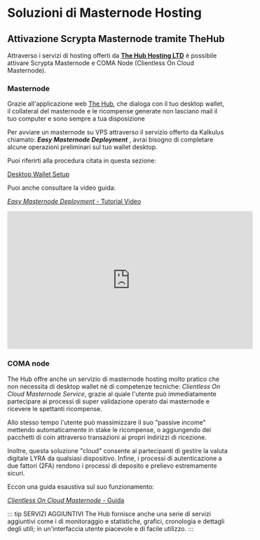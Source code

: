 # Soluzioni di Masternode Hosting

## Attivazione Scrypta Masternode tramite TheHub

Attraverso i servizi di hosting offerti da [**The Hub Hosting LTD**](https://thehub.host/) è possibile attivare Scrypta Masternode e COMA Node (Clientless On Cloud Masternode).

### Masternode
Grazie all'applicazione web [The Hub](https://thehub.host/), che dialoga con il tuo desktop wallet, il collateral del masternode e le ricompense generate non lasciano mail il tuo computer e sono sempre a tua disposizione

Per avviare un masternode su VPS attraverso il servizio offerto da Kalkulus chiamato: ***Easy Masternode Deployment*** , avrai bisogno di completare alcune operazioni preliminari sul tuo wallet desktop.

Puoi riferirti alla procedura citata in questa sezione:

[Desktop Wallet Setup](../masternode-setup/installazione-manuale.md)

Puoi anche consultare la video guida:

[*Easy Masternode Deployment* - Tutorial Video](https://www.youtube.com/watch?v=lgmMEgmKUs4&feature=youtu.be)

<iframe width="560" height="315" src="https://www.youtube.com/embed/lgmMEgmKUs4" frameborder="0" allow="accelerometer; autoplay; encrypted-media; gyroscope; picture-in-picture" allowfullscreen></iframe>

### COMA node

The Hub offre anche un servizio di masternode hosting molto pratico che non necessita di desktop wallet nè di competenze tecniche: *Clientless On Cloud Masternode Service*, grazie al quale l'utente può immediatamente partecipare ai processi di super validazione operato dai masternode e ricevere le spettanti ricompense. 

Allo stesso tempo l'utente può massimizzare il suo "passive income" mettendo automaticamente in stake le ricompense, o aggiungendo dei pacchetti di coin attraverso transazioni ai propri indirizzi di ricezione.

Inoltre, questa soluzione "cloud" consente ai partecipanti di gestire la valuta digitale LYRA da qualsiasi dispositivo. Infine, i processi di autenticazione a due fattori (2FA) rendono i processi di deposito e prelievo estremamente sicuri.

Eccon una guida esaustiva sul suo funzionamento:

[*Clientless On Cloud Masternode* - Guida](https://medium.com/@kalkulus_team/thehub-introduce-clientless-masternodes-overview-and-guide-to-comanodes-c25a6f6c3a9e)

::: tip SERVIZI AGGIUNTIVI
The Hub fornisce anche una serie di servizi  aggiuntivi come i di monitoraggio e statistiche, grafici, cronologia e dettagli degli utili; in un'interfaccia utente piacevole e di facile utilizzo.
:::